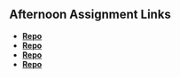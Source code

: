 ## Afternoon Assignment Links

* **[Repo](https://github.com/TylerHigby/fs-journal)**
* **[Repo](https://github.com/TylerHigby/<ASSIGNMENT_REPO>)**
* **[Repo](https://github.com/TylerHigby/<ASSIGNMENT_REPO>)**
* **[Repo]([https://github.com/TylerHigby/<ASSIGNMENT_REPO>](https://github.com/TylerChristiansen22/PartnerClone)https://github.com/TylerChristiansen22/PartnerClone)**

